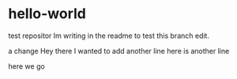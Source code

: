 # hello-world
test repositor
Im writing in the readme to test this branch edit.

a change
Hey there I wanted to add another line here is another line

here we go